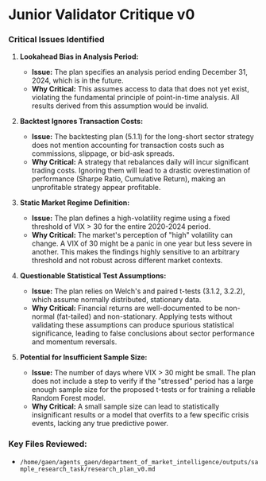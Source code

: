 # Junior Validator Critique v0

### Critical Issues Identified

1.  **Lookahead Bias in Analysis Period:**
    *   **Issue:** The plan specifies an analysis period ending December 31, 2024, which is in the future.
    *   **Why Critical:** This assumes access to data that does not yet exist, violating the fundamental principle of point-in-time analysis. All results derived from this assumption would be invalid.

2.  **Backtest Ignores Transaction Costs:**
    *   **Issue:** The backtesting plan (5.1.1) for the long-short sector strategy does not mention accounting for transaction costs such as commissions, slippage, or bid-ask spreads.
    *   **Why Critical:** A strategy that rebalances daily will incur significant trading costs. Ignoring them will lead to a drastic overestimation of performance (Sharpe Ratio, Cumulative Return), making an unprofitable strategy appear profitable.

3.  **Static Market Regime Definition:**
    *   **Issue:** The plan defines a high-volatility regime using a fixed threshold of VIX > 30 for the entire 2020-2024 period.
    *   **Why Critical:** The market's perception of "high" volatility can change. A VIX of 30 might be a panic in one year but less severe in another. This makes the findings highly sensitive to an arbitrary threshold and not robust across different market contexts.

4.  **Questionable Statistical Test Assumptions:**
    *   **Issue:** The plan relies on Welch's and paired t-tests (3.1.2, 3.2.2), which assume normally distributed, stationary data.
    *   **Why Critical:** Financial returns are well-documented to be non-normal (fat-tailed) and non-stationary. Applying tests without validating these assumptions can produce spurious statistical significance, leading to false conclusions about sector performance and momentum reversals.

5.  **Potential for Insufficient Sample Size:**
    *   **Issue:** The number of days where VIX > 30 might be small. The plan does not include a step to verify if the "stressed" period has a large enough sample size for the proposed t-tests or for training a reliable Random Forest model.
    *   **Why Critical:** A small sample size can lead to statistically insignificant results or a model that overfits to a few specific crisis events, lacking any true predictive power.

### Key Files Reviewed:
- `/home/gaen/agents_gaen/department_of_market_intelligence/outputs/sample_research_task/research_plan_v0.md`
